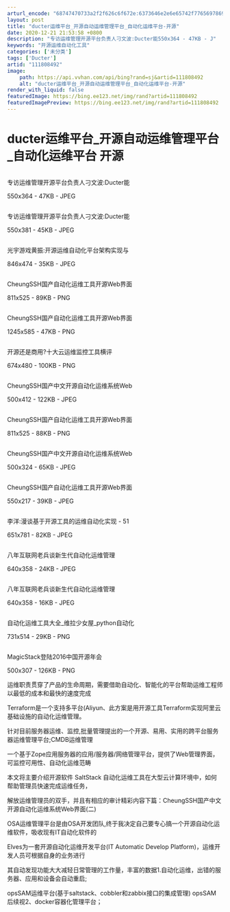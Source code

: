 ```yaml
---
arturl_encode: "68747470733a2f2f626c6f672e:6373646e2e6e65742f77656978696e5f33393536323332372f:61727469636c652f64657461696c732f313131383038343932"
layout: post
title: "ducter运维平台_开源自动运维管理平台_自动化运维平台-开源"
date: 2020-12-21 21:53:58 +0800
description: "专访运维管理开源平台负责人刁文波:Ducter能550x364 - 47KB - J"
keywords: "开源运维自动化工具"
categories: ['未分类']
tags: ['Ducter']
artid: "111808492"
image:
    path: https://api.vvhan.com/api/bing?rand=sj&artid=111808492
    alt: "ducter运维平台_开源自动运维管理平台_自动化运维平台-开源"
render_with_liquid: false
featuredImage: https://bing.ee123.net/img/rand?artid=111808492
featuredImagePreview: https://bing.ee123.net/img/rand?artid=111808492
---
```


# ducter运维平台\_开源自动运维管理平台\_自动化运维平台 开源

![]()

专访运维管理开源平台负责人刁文波:Ducter能

550x364 - 47KB - JPEG

![]()

专访运维管理开源平台负责人刁文波:Ducter能

550x381 - 45KB - JPEG

![]()

光宇游戏黄振:开源运维自动化平台架构实现与

846x474 - 35KB - JPEG

![]()

CheungSSH国产自动化运维工具开源Web界面

811x525 - 89KB - PNG

![]()

CheungSSH国产自动化运维工具开源Web界面

1245x585 - 47KB - PNG

![]()

开源还是商用?十大云运维监控工具横评

674x480 - 100KB - PNG

![]()

CheungSSH国产中文开源自动化运维系统Web

500x412 - 122KB - JPEG

![]()

CheungSSH国产自动化运维工具开源Web界面

811x525 - 88KB - PNG

![]()

CheungSSH国产中文开源自动化运维系统Web

500x324 - 65KB - JPEG

![]()

CheungSSH国产自动化运维工具开源Web界面

550x217 - 39KB - JPEG

![]()

李洋:漫谈基于开源工具的运维自动化实现 - 51

651x781 - 82KB - JPEG

![]()

八年互联网老兵谈新生代自动化运维管理

640x358 - 24KB - JPEG

![]()

八年互联网老兵谈新生代自动化运维管理

640x358 - 16KB - JPEG

![]()

自动化运维工具大全\_维拉少女屋\_python自动化

731x514 - 29KB - PNG

![]()

MagicStack登陆2016中国开源年会

500x307 - 126KB - PNG

运维职责贯穿了产品的生命周期，需要借助自动化、智能化的平台帮助运维工程师以最低的成本和最快的速度完成

Terraform是一个支持多平台(Aliyun、此方案是用开源工具Terraform实现阿里云基础设施的自动化运维管理。

针对目前服务器运维、监控,批量管理提出的一个开源、易用、实用的跨平台服务器运维管理平台;CMDB运维管理

一个基于Zope应用服务器的应用/服务器/网络管理平台，提供了Web管理界面，可监控可用性、自动化运维范畴

本文将主要介绍开源软件 SaltStack 自动化运维工具在大型云计算环境中，如何帮助管理员快速完成运维任务，

解放运维管理员的双手，并且有相应的审计精彩内容下篇：CheungSSH国产中文开源自动化运维系统Web界面(二)

OSA运维管理平台是由OSA开发团队,终于我决定自己要专心搞一个开源自动化运维软件，吸收现有IT自动化软件的

Elves为一套开源自动化运维开发平台(IT Automatic Develop Platform)，运维开发人员可根据自身的业务进行

其自动发现功能大大减轻日常管理的工作量，丰富的数据1.自动化运维，出错的服务器、应用和设备会自动重启;

opsSAM运维平台(基于saltstack、cobbler和zabbix接口的集成管理) opsSAM 后续视2、docker容器化管理平台；